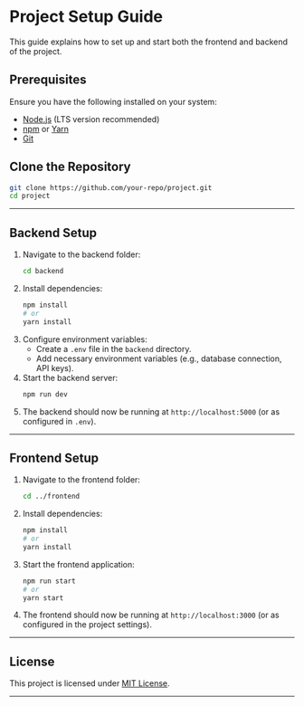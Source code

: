 # Project Setup Guide

This guide explains how to set up and start both the frontend and backend of the project.

## Prerequisites

Ensure you have the following installed on your system:

- [Node.js](https://nodejs.org/) (LTS version recommended)
- [npm](https://www.npmjs.com/) or [Yarn](https://yarnpkg.com/)
- [Git](https://git-scm.com/)

## Clone the Repository

```sh
git clone https://github.com/your-repo/project.git
cd project
```

---

## Backend Setup

1. Navigate to the backend folder:
   ```sh
   cd backend
   ```
2. Install dependencies:
   ```sh
   npm install
   # or
   yarn install
   ```
3. Configure environment variables:
   - Create a `.env` file in the `backend` directory.
   - Add necessary environment variables (e.g., database connection, API keys).
4. Start the backend server:
   ```sh
   npm run dev
   ```
5. The backend should now be running at `http://localhost:5000` (or as configured in `.env`).

---

## Frontend Setup

1. Navigate to the frontend folder:
   ```sh
   cd ../frontend
   ```
2. Install dependencies:
   ```sh
   npm install
   # or
   yarn install
   ```
3. Start the frontend application:
   ```sh
   npm run start
   # or
   yarn start
   ```
4. The frontend should now be running at `http://localhost:3000` (or as configured in the project settings).

---

## License

This project is licensed under [MIT License](LICENSE).

---
